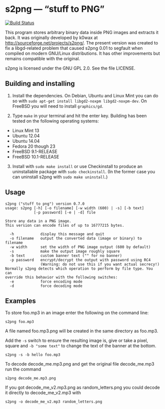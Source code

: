 s2png — “stuff to PNG”
==========================

[![Build Status](https://travis-ci.org/dbohdan/s2png.svg)](https://travis-ci.org/dbohdan/s2png)

This program stores arbitrary binary data inside PNG images and extracts it back. It was originally developed by k0wax at <http://sourceforge.net/projects/s2png/>. The present version was created to fix a libgd-related problem that caused s2png 0.01 to segfault when compiled on modern GNU/Linux distributions. It has other improvements but remains compatible with the original.

s2png is licensed under the GNU GPL 2.0. See the file LICENSE.

Building and installing
-----------------------

1. Install the dependencies. On Debian, Ubuntu and Linux Mint you can do so with
`sudo apt-get install libgd2-noxpm libgd2-noxpm-dev`. On FreeBSD you will need to install `graphics/gd`.

2. Type `make` in your terminal and hit the enter key. Building has been tested on the following operating systems:

* Linux Mint 13
* Ubuntu 12.04
* Ubuntu 14.04
* Fedora 20 though 23
* FreeBSD 9.1-RELEASE
* FreeBSD 10.1-RELEASE

3. Install with `sudo make install` or use Checkinstall to produce an uninstallable package with `sudo checkinstall`. (In the former case you can uninstall s2png with `sudo make uninstall`.)

Usage
-----

    s2png ("stuff to png") version 0.7.0
    usage: s2png [-h] [-o filename] [-w width (600) | -s] [-b text]
                 [-p password] [-e | -d] file
    
    Store any data in a PNG image.
    This version can encode files of up to 16777215 bytes.
    
      -h            display this message and quit
      -o filename   output the converted data (image or binary) to filename
      -w width      set the width of PNG image output (600 by default)
      -s            make the output image roughly square
      -b text       custom banner text ("" for no banner)
      -p password   encrypt/decrypt the output with password using RC4
                    (Warning: do not use this if you want actual secrecy!)
    Normally s2png detects which operation to perform by file type. You can
    override this behavior with the following switches:
      -e            force encoding mode
      -d            force decoding mode

Examples
--------

To store foo.mp3 in an image enter the following on the command line:

    s2png foo.mp3

A file named foo.mp3.png will be created in the same directory as foo.mp3.

Add the `-s` switch to ensure the resulting image is, give or take a pixel, square and `-b "some text"` to change the text of the banner at the bottom.

    s2png -s -b hello foo.mp3

To decode decode_me.mp3.png and get the original file decode_me.mp3 run the command

    s2png decode_me.mp3.png

If you got decode_me_v2.mp3.png as random_letters.png you could decode it directly to decode_me_v2.mp3 with

    s2png -o decode_me_v2.mp3 random_letters.png
